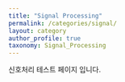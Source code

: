 ```yaml
---
title: "Signal Processing"
permalink: /categories/signal/
layout: category
author_profile: true
taxonomy: Signal_Processing
---
```


신호처리 테스트 페이지 입니다.
